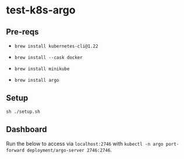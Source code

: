 # test-k8s-argo

## Pre-reqs

- `brew install kubernetes-cli@1.22`

- `brew install --cask docker`

- `brew install minikube`

- `brew install argo`

## Setup

`sh ./setup.sh`

## Dashboard

Run the below to access via `localhost:2746` with `kubectl -n argo port-forward deployment/argo-server 2746:2746`.



